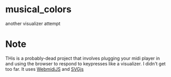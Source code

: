 # musical_colors
another visualizer attempt

# Note
THis is a probably-dead project that involves plugging your midi player in and
using the browser to respond to keypresses like a visualizer. I didn't get too far.
It uses [WebmidiJS](https://github.com/cotejp/webmidi) and [SVGjs](http://svgjs.com/)
